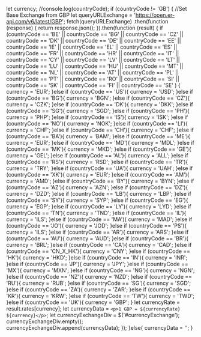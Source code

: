 let currency;
//console.log(countryCode);
if (countryCode != 'GB') {
//Set Base Exchange from GBP
let queryURLExchange = 'https://open.er-api.com/v6/latest/GBP';
fetch(queryURLExchange)
.then(function (response) {
return response.json();
}).then(function (result) {
if (countryCode == 'BE'
|| countryCode == 'BG'
|| countryCode == 'CZ'
|| countryCode == 'DK'
|| countryCode == 'DE'
|| countryCode == 'EE'
|| countryCode == 'IE'
|| countryCode == 'EL'
|| countryCode == 'ES'
|| countryCode == 'FR'
|| countryCode == 'HR'
|| countryCode == 'IT'
|| countryCode == 'CY'
|| countryCode == 'LV'
|| countryCode == 'LT'
|| countryCode == 'LU'
|| countryCode == 'HU'
|| countryCode == 'MT'
|| countryCode == 'NL'
|| countryCode == 'AT'
|| countryCode == 'PL'
|| countryCode == 'PT'
|| countryCode == 'RO'
|| countryCode == 'SI'
|| countryCode == 'SK'
|| countryCode == 'FI'
|| countryCode == 'SE'
) {
currency = 'EUR';
}else if (countryCode == 'US'){
currency = 'USD';
}else if (countryCode == 'BG'){
currency = 'BGN';
}else if (countryCode == 'CZ'){
currency = 'CZK';
}else if (countryCode == 'DK'){
currency = 'DKK';
}else if (countryCode == 'SG'){
currency = 'SGD';
}else if (countryCode == 'PH'){
currency = 'PHP';
}else if (countryCode == 'IS'){
currency = 'ISK';
}else if (countryCode == 'NO'){
currency = 'NOK';
}else if (countryCode == 'LI'){
currency = 'CHF';
}else if (countryCode == 'CH'){
currency = 'CHF';
}else if (countryCode == 'BA'){
currency = 'BAM';
}else if (countryCode == 'ME'){
currency = 'EUR';
}else if (countryCode == 'MD'){
currency = 'MDL';
}else if (countryCode == 'MK'){
currency = 'MKD';
}else if (countryCode == 'GE'){
currency = 'GEL';
}else if (countryCode == 'AL'){
currency = 'ALL';
}else if (countryCode == 'RS'){
currency = 'RSD';
}else if (countryCode == 'TR'){
currency = 'TRY';
}else if (countryCode == 'UA'){
currency = 'UAH';
}else if (countryCode == 'XK'){
currency = 'EUR';
}else if (countryCode == 'AM'){
currency = 'AMD';
}else if (countryCode == 'BY'){
currency = 'BYN';
}else if (countryCode == 'AZ'){
currency = 'AZN';
}else if (countryCode == 'DZ'){
currency = 'DZD';
}else if (countryCode == 'LB'){
currency = 'LBP';
}else if (countryCode == 'SY'){
currency = 'SYP';
}else if (countryCode == 'EG'){
currency = 'EGP';
}else if (countryCode == 'LY'){
currency = 'LYD';
}else if (countryCode == 'TN'){
currency = 'TND';
}else if (countryCode == 'IL'){
currency = 'ILS';
}else if (countryCode == 'MA'){
currency = 'MAD';
}else if (countryCode == 'JO'){
currency = 'JOD';
}else if (countryCode == 'PS'){
currency = 'ILS';
}else if (countryCode == 'AR'){
currency = 'ARS';
}else if (countryCode == 'AU'){
currency = 'AUD';
}else if (countryCode == 'BR'){
currency = 'BRL';
}else if (countryCode == 'CA'){
currency = 'CAD';
}else if (countryCode == 'CN_X_HK'){
currency = 'CNY';
}else if (countryCode == 'HK'){
currency = 'HKD';
}else if (countryCode == 'IN'){
currency = 'INR';
}else if (countryCode == 'JP'){
currency = 'JPY';
}else if (countryCode == 'MX'){
currency = 'MXN';
}else if (countryCode == 'NG'){
currency = 'NGN';
}else if (countryCode == 'NZ'){
currency = 'NZD';
}else if (countryCode == 'RU'){
currency = 'RUB';
}else if (countryCode == 'SG'){
currency = 'SGD';
}else if (countryCode == 'ZA'){
currency = 'ZAR';
}else if (countryCode == 'KR'){
currency = 'KRW';
}else if (countryCode == 'TW'){
currency = 'TWD';
}else if (countryCode == 'UK'){
currency = 'GBP';
}
let currencyRate = result.rates[currency];
let currencyData = `<p>1 GBP = ${currencyRate} ${currency}</p>`;
let currencyExchangeDiv = $('#currencyExchange');
currencyExchangeDiv.empty();
currencyExchangeDiv.append(currencyData);
});
}else{
currencyData = '';
}
